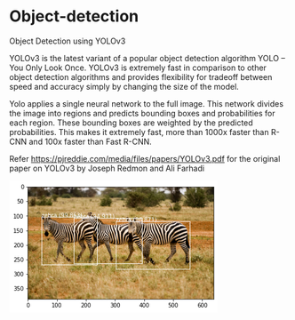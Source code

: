 # Object-detection
Object Detection using YOLOv3

YOLOv3 is the latest variant of a popular object detection algorithm YOLO – You Only Look Once. YOLOv3 is extremely fast in comparison to other object detection algorithms and provides flexibility for tradeoff between speed and accuracy simply by changing the size of the model.

Yolo applies a single neural network to the full image. This network divides the image into regions and predicts bounding boxes and probabilities for each region. These bounding boxes are weighted by the predicted probabilities.
This makes it extremely fast, more than 1000x faster than R-CNN and 100x faster than Fast R-CNN.

Refer https://pjreddie.com/media/files/papers/YOLOv3.pdf for the original paper on YOLOv3 by Joseph Redmon and Ali Farhadi

 ![Results](https://github.com/sanjsvk/Object-Detection/blob/master/Zebra_result.png)
